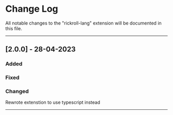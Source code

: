 # Change Log

All notable changes to the "rickroll-lang" extension will be documented in this file.

---

## [2.0.0] - 28-04-2023

### Added

### Fixed

### Changed

Rewrote extenstion to use typescript instead

---
